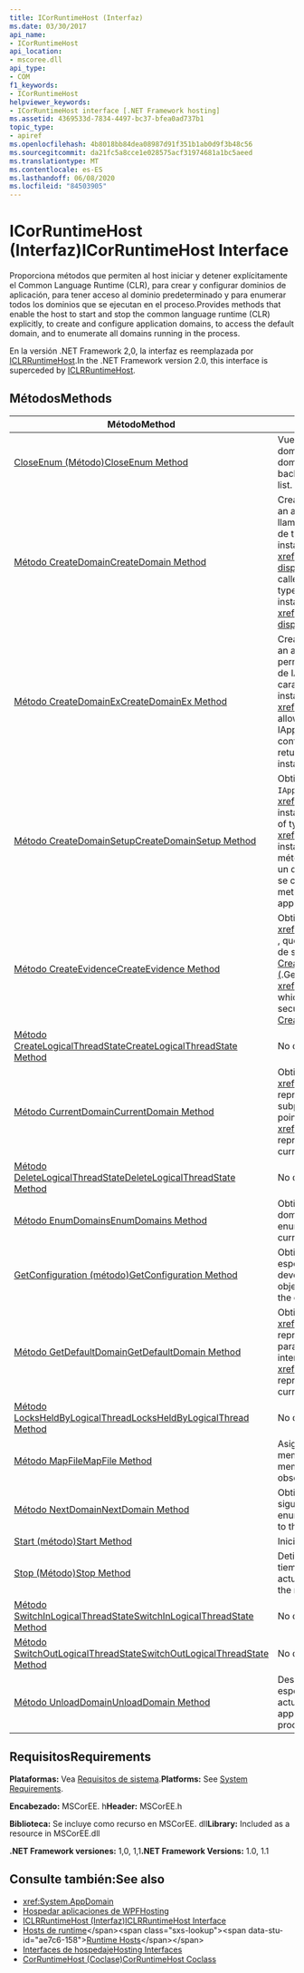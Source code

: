 ```yaml
---
title: ICorRuntimeHost (Interfaz)
ms.date: 03/30/2017
api_name:
- ICorRuntimeHost
api_location:
- mscoree.dll
api_type:
- COM
f1_keywords:
- ICorRuntimeHost
helpviewer_keywords:
- ICorRuntimeHost interface [.NET Framework hosting]
ms.assetid: 4369533d-7834-4497-bc37-bfea0ad737b1
topic_type:
- apiref
ms.openlocfilehash: 4b8018bb84dea08987d91f351b1ab0d9f3b48c56
ms.sourcegitcommit: da21fc5a8cce1e028575acf31974681a1bc5aeed
ms.translationtype: MT
ms.contentlocale: es-ES
ms.lasthandoff: 06/08/2020
ms.locfileid: "84503905"
---
```

# <a name="icorruntimehost-interface"></a><span data-ttu-id="ae7c6-102">ICorRuntimeHost (Interfaz)</span><span class="sxs-lookup"><span data-stu-id="ae7c6-102">ICorRuntimeHost Interface</span></span>
<span data-ttu-id="ae7c6-103">Proporciona métodos que permiten al host iniciar y detener explícitamente el Common Language Runtime (CLR), para crear y configurar dominios de aplicación, para tener acceso al dominio predeterminado y para enumerar todos los dominios que se ejecutan en el proceso.</span><span class="sxs-lookup"><span data-stu-id="ae7c6-103">Provides methods that enable the host to start and stop the common language runtime (CLR) explicitly, to create and configure application domains, to access the default domain, and to enumerate all domains running in the process.</span></span>  
  
 <span data-ttu-id="ae7c6-104">En la versión .NET Framework 2,0, la interfaz es reemplazada por [ICLRRuntimeHost](iclrruntimehost-interface.md).</span><span class="sxs-lookup"><span data-stu-id="ae7c6-104">In the .NET Framework version 2.0, this interface is superceded by [ICLRRuntimeHost](iclrruntimehost-interface.md).</span></span>  
  
## <a name="methods"></a><span data-ttu-id="ae7c6-105">Métodos</span><span class="sxs-lookup"><span data-stu-id="ae7c6-105">Methods</span></span>  
  
|<span data-ttu-id="ae7c6-106">Método</span><span class="sxs-lookup"><span data-stu-id="ae7c6-106">Method</span></span>|<span data-ttu-id="ae7c6-107">Descripción</span><span class="sxs-lookup"><span data-stu-id="ae7c6-107">Description</span></span>|  
|------------|-----------------|  
|[<span data-ttu-id="ae7c6-108">CloseEnum (Método)</span><span class="sxs-lookup"><span data-stu-id="ae7c6-108">CloseEnum Method</span></span>](icorruntimehost-closeenum-method.md)|<span data-ttu-id="ae7c6-109">Vuelve a establecer un enumerador de dominio al principio de la lista de dominios.</span><span class="sxs-lookup"><span data-stu-id="ae7c6-109">Resets a domain enumerator back to the beginning of the domain list.</span></span>|  
|[<span data-ttu-id="ae7c6-110">Método CreateDomain</span><span class="sxs-lookup"><span data-stu-id="ae7c6-110">CreateDomain Method</span></span>](icorruntimehost-createdomain-method.md)|<span data-ttu-id="ae7c6-111">Crea un dominio de aplicación.</span><span class="sxs-lookup"><span data-stu-id="ae7c6-111">Creates an application domain.</span></span> <span data-ttu-id="ae7c6-112">El autor de la llamada recibe un puntero de interfaz de tipo <xref:System._AppDomain> a una instancia de tipo <xref:System.AppDomain?displayProperty=nameWithType> .</span><span class="sxs-lookup"><span data-stu-id="ae7c6-112">The caller receives an interface pointer of type <xref:System._AppDomain> to an instance of type <xref:System.AppDomain?displayProperty=nameWithType>.</span></span>|  
|[<span data-ttu-id="ae7c6-113">Método CreateDomainEx</span><span class="sxs-lookup"><span data-stu-id="ae7c6-113">CreateDomainEx Method</span></span>](icorruntimehost-createdomainex-method.md)|<span data-ttu-id="ae7c6-114">Crea un dominio de aplicación.</span><span class="sxs-lookup"><span data-stu-id="ae7c6-114">Creates an application domain.</span></span> <span data-ttu-id="ae7c6-115">Este método permite al llamador pasar una instancia de IAppDomainSetup para configurar características adicionales de la instancia de devuelta <xref:System._AppDomain> .</span><span class="sxs-lookup"><span data-stu-id="ae7c6-115">This method allows the caller to pass an IAppDomainSetup instance to configure additional features of the returned <xref:System._AppDomain> instance.</span></span>|  
|[<span data-ttu-id="ae7c6-116">Método CreateDomainSetup</span><span class="sxs-lookup"><span data-stu-id="ae7c6-116">CreateDomainSetup Method</span></span>](icorruntimehost-createdomainsetup-method.md)|<span data-ttu-id="ae7c6-117">Obtiene un puntero de interfaz de tipo `IAppDomainSetup` a una <xref:System.AppDomainSetup> instancia de.</span><span class="sxs-lookup"><span data-stu-id="ae7c6-117">Gets an interface pointer of type `IAppDomainSetup` to an <xref:System.AppDomainSetup> instance.</span></span> <span data-ttu-id="ae7c6-118">`IAppDomainSetup`proporciona métodos para configurar aspectos de un dominio de aplicación antes de que se cree.</span><span class="sxs-lookup"><span data-stu-id="ae7c6-118">`IAppDomainSetup` provides methods to configure aspects of an application domain before it is created.</span></span>|  
|[<span data-ttu-id="ae7c6-119">Método CreateEvidence</span><span class="sxs-lookup"><span data-stu-id="ae7c6-119">CreateEvidence Method</span></span>](icorruntimehost-createevidence-method.md)|<span data-ttu-id="ae7c6-120">Obtiene un puntero de interfaz de tipo <xref:System.Security.Principal.IIdentity> , que permite al host crear evidencia de seguridad para pasar a [CreateDomain](icorruntimehost-createdomain-method.md) o [createdomainex (](icorruntimehost-createdomainex-method.md).</span><span class="sxs-lookup"><span data-stu-id="ae7c6-120">Gets an interface pointer of type <xref:System.Security.Principal.IIdentity>, which allows the host to create security evidence to pass to [CreateDomain](icorruntimehost-createdomain-method.md) or [CreateDomainEx](icorruntimehost-createdomainex-method.md).</span></span>|  
|[<span data-ttu-id="ae7c6-121">Método CreateLogicalThreadState</span><span class="sxs-lookup"><span data-stu-id="ae7c6-121">CreateLogicalThreadState Method</span></span>](icorruntimehost-createlogicalthreadstate-method.md)|<span data-ttu-id="ae7c6-122">No debe usarse.</span><span class="sxs-lookup"><span data-stu-id="ae7c6-122">Do not use.</span></span>|  
|[<span data-ttu-id="ae7c6-123">Método CurrentDomain</span><span class="sxs-lookup"><span data-stu-id="ae7c6-123">CurrentDomain Method</span></span>](icorruntimehost-currentdomain-method.md)|<span data-ttu-id="ae7c6-124">Obtiene un puntero de interfaz de tipo <xref:System._AppDomain> que representa el dominio cargado en el subproceso actual.</span><span class="sxs-lookup"><span data-stu-id="ae7c6-124">Gets an interface pointer of type <xref:System._AppDomain> that represents the domain loaded on the current thread.</span></span>|  
|[<span data-ttu-id="ae7c6-125">Método DeleteLogicalThreadState</span><span class="sxs-lookup"><span data-stu-id="ae7c6-125">DeleteLogicalThreadState Method</span></span>](icorruntimehost-deletelogicalthreadstate-method.md)|<span data-ttu-id="ae7c6-126">No debe usarse.</span><span class="sxs-lookup"><span data-stu-id="ae7c6-126">Do not use.</span></span>|  
|[<span data-ttu-id="ae7c6-127">Método EnumDomains</span><span class="sxs-lookup"><span data-stu-id="ae7c6-127">EnumDomains Method</span></span>](icorruntimehost-enumdomains-method.md)|<span data-ttu-id="ae7c6-128">Obtiene un enumerador para los dominios en el proceso actual.</span><span class="sxs-lookup"><span data-stu-id="ae7c6-128">Gets an enumerator for the domains in the current process.</span></span>|  
|[<span data-ttu-id="ae7c6-129">GetConfiguration (método)</span><span class="sxs-lookup"><span data-stu-id="ae7c6-129">GetConfiguration Method</span></span>](icorruntimehost-getconfiguration-method.md)|<span data-ttu-id="ae7c6-130">Obtiene un objeto que permite al host especificar la configuración de devolución de llamada de CLR.</span><span class="sxs-lookup"><span data-stu-id="ae7c6-130">Gets an object that allows the host to specify the callback configuration of the CLR.</span></span>|  
|[<span data-ttu-id="ae7c6-131">Método GetDefaultDomain</span><span class="sxs-lookup"><span data-stu-id="ae7c6-131">GetDefaultDomain Method</span></span>](icorruntimehost-getdefaultdomain-method.md)|<span data-ttu-id="ae7c6-132">Obtiene un puntero de interfaz de tipo <xref:System._AppDomain> que representa el dominio predeterminado para el proceso actual.</span><span class="sxs-lookup"><span data-stu-id="ae7c6-132">Gets an interface pointer of type <xref:System._AppDomain> that represents the default domain for the current process.</span></span>|  
|[<span data-ttu-id="ae7c6-133">Método LocksHeldByLogicalThread</span><span class="sxs-lookup"><span data-stu-id="ae7c6-133">LocksHeldByLogicalThread Method</span></span>](icorruntimehost-locksheldbylogicalthread-method.md)|<span data-ttu-id="ae7c6-134">No debe usarse.</span><span class="sxs-lookup"><span data-stu-id="ae7c6-134">Do not use.</span></span>|  
|[<span data-ttu-id="ae7c6-135">Método MapFile</span><span class="sxs-lookup"><span data-stu-id="ae7c6-135">MapFile Method</span></span>](icorruntimehost-mapfile-method.md)|<span data-ttu-id="ae7c6-136">Asigna el archivo especificado a la memoria.</span><span class="sxs-lookup"><span data-stu-id="ae7c6-136">Maps the specified file into memory.</span></span> <span data-ttu-id="ae7c6-137">Este método está obsoleto.</span><span class="sxs-lookup"><span data-stu-id="ae7c6-137">This method is obsolete.</span></span>|  
|[<span data-ttu-id="ae7c6-138">Método NextDomain</span><span class="sxs-lookup"><span data-stu-id="ae7c6-138">NextDomain Method</span></span>](icorruntimehost-nextdomain-method.md)|<span data-ttu-id="ae7c6-139">Obtiene un puntero de interfaz al siguiente dominio en la enumeración.</span><span class="sxs-lookup"><span data-stu-id="ae7c6-139">Gets an interface pointer to the next domain in the enumeration.</span></span>|  
|[<span data-ttu-id="ae7c6-140">Start (método)</span><span class="sxs-lookup"><span data-stu-id="ae7c6-140">Start Method</span></span>](icorruntimehost-start-method.md)|<span data-ttu-id="ae7c6-141">Inicia el CLR.</span><span class="sxs-lookup"><span data-stu-id="ae7c6-141">Starts the CLR.</span></span>|  
|[<span data-ttu-id="ae7c6-142">Stop (Método)</span><span class="sxs-lookup"><span data-stu-id="ae7c6-142">Stop Method</span></span>](icorruntimehost-stop-method.md)|<span data-ttu-id="ae7c6-143">Detiene la ejecución de código en tiempo de ejecución para el proceso actual.</span><span class="sxs-lookup"><span data-stu-id="ae7c6-143">Stops the execution of code in the runtime for the current process.</span></span>|  
|[<span data-ttu-id="ae7c6-144">Método SwitchInLogicalThreadState</span><span class="sxs-lookup"><span data-stu-id="ae7c6-144">SwitchInLogicalThreadState Method</span></span>](icorruntimehost-switchinlogicalthreadstate-method.md)|<span data-ttu-id="ae7c6-145">No debe usarse.</span><span class="sxs-lookup"><span data-stu-id="ae7c6-145">Do not use.</span></span>|  
|[<span data-ttu-id="ae7c6-146">Método SwitchOutLogicalThreadState</span><span class="sxs-lookup"><span data-stu-id="ae7c6-146">SwitchOutLogicalThreadState Method</span></span>](icorruntimehost-switchoutlogicalthreadstate-method.md)|<span data-ttu-id="ae7c6-147">No debe usarse.</span><span class="sxs-lookup"><span data-stu-id="ae7c6-147">Do not use.</span></span>|  
|[<span data-ttu-id="ae7c6-148">Método UnloadDomain</span><span class="sxs-lookup"><span data-stu-id="ae7c6-148">UnloadDomain Method</span></span>](icorruntimehost-unloaddomain-method.md)|<span data-ttu-id="ae7c6-149">Descarga el dominio de aplicación especificado del proceso actual.</span><span class="sxs-lookup"><span data-stu-id="ae7c6-149">Unloads the specified application domain from the current process.</span></span>|  
  
## <a name="requirements"></a><span data-ttu-id="ae7c6-150">Requisitos</span><span class="sxs-lookup"><span data-stu-id="ae7c6-150">Requirements</span></span>  
 <span data-ttu-id="ae7c6-151">**Plataformas:** Vea [Requisitos de sistema](../../get-started/system-requirements.md).</span><span class="sxs-lookup"><span data-stu-id="ae7c6-151">**Platforms:** See [System Requirements](../../get-started/system-requirements.md).</span></span>  
  
 <span data-ttu-id="ae7c6-152">**Encabezado:** MSCorEE. h</span><span class="sxs-lookup"><span data-stu-id="ae7c6-152">**Header:** MSCorEE.h</span></span>  
  
 <span data-ttu-id="ae7c6-153">**Biblioteca:** Se incluye como recurso en MSCorEE. dll</span><span class="sxs-lookup"><span data-stu-id="ae7c6-153">**Library:** Included as a resource in MSCorEE.dll</span></span>  
  
 <span data-ttu-id="ae7c6-154">**.NET Framework versiones:** 1,0, 1,1</span><span class="sxs-lookup"><span data-stu-id="ae7c6-154">**.NET Framework Versions:** 1.0, 1.1</span></span>  
  
## <a name="see-also"></a><span data-ttu-id="ae7c6-155">Consulte también:</span><span class="sxs-lookup"><span data-stu-id="ae7c6-155">See also</span></span>

- <xref:System.AppDomain>
- [<span data-ttu-id="ae7c6-156">Hospedar aplicaciones de WPF</span><span class="sxs-lookup"><span data-stu-id="ae7c6-156">Hosting</span></span>](index.md)
- [<span data-ttu-id="ae7c6-157">ICLRRuntimeHost (Interfaz)</span><span class="sxs-lookup"><span data-stu-id="ae7c6-157">ICLRRuntimeHost Interface</span></span>](iclrruntimehost-interface.md)
- <span data-ttu-id="ae7c6-158">[Hosts de runtime](https://docs.microsoft.com/previous-versions/dotnet/netframework-4.0/a51xd4ze(v=vs.100))</span><span class="sxs-lookup"><span data-stu-id="ae7c6-158">[Runtime Hosts](https://docs.microsoft.com/previous-versions/dotnet/netframework-4.0/a51xd4ze(v=vs.100))</span></span>
- [<span data-ttu-id="ae7c6-159">Interfaces de hospedaje</span><span class="sxs-lookup"><span data-stu-id="ae7c6-159">Hosting Interfaces</span></span>](hosting-interfaces.md)
- [<span data-ttu-id="ae7c6-160">CorRuntimeHost (Coclase)</span><span class="sxs-lookup"><span data-stu-id="ae7c6-160">CorRuntimeHost Coclass</span></span>](corruntimehost-coclass.md)
